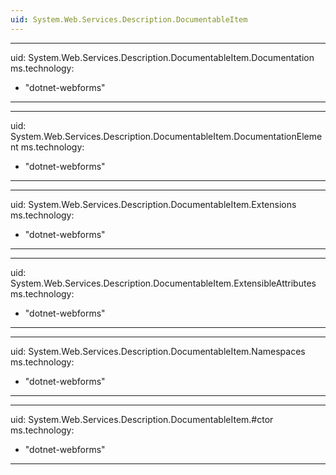 ```yaml
---
uid: System.Web.Services.Description.DocumentableItem
---
```


---
uid: System.Web.Services.Description.DocumentableItem.Documentation
ms.technology: 
  - "dotnet-webforms"
---

---
uid: System.Web.Services.Description.DocumentableItem.DocumentationElement
ms.technology: 
  - "dotnet-webforms"
---

---
uid: System.Web.Services.Description.DocumentableItem.Extensions
ms.technology: 
  - "dotnet-webforms"
---

---
uid: System.Web.Services.Description.DocumentableItem.ExtensibleAttributes
ms.technology: 
  - "dotnet-webforms"
---

---
uid: System.Web.Services.Description.DocumentableItem.Namespaces
ms.technology: 
  - "dotnet-webforms"
---

---
uid: System.Web.Services.Description.DocumentableItem.#ctor
ms.technology: 
  - "dotnet-webforms"
---
